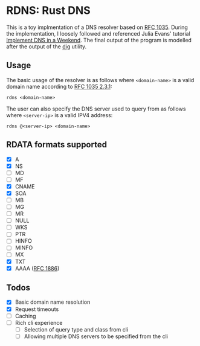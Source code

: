 # RDNS: Rust DNS

This is a toy implmentation of a DNS resolver based on [RFC 1035](https://datatracker.ietf.org/doc/html/rfc1035).
During the implementation, I loosely followed and referenced Julia Evans' tutorial
[Implement DNS in a Weekend](https://jvns.ca/blog/2023/05/12/introducing-implement-dns-in-a-weekend/).
The final output of the program is modelled after the output of the
[dig](https://gitlab.isc.org/isc-projects/bind9/-/tree/main) utility.

## Usage

The basic usage of the resolver is as follows where `<domain-name>` is a valid
domain name according to [RFC 1035 2.3.1](https://datatracker.ietf.org/doc/html/rfc1035#section-2.3.1):

```
rdns <domain-name>
```

The user can also specify the DNS server used to query from as follows where
`<server-ip>` is a valid IPV4 address:

```
rdns @<server-ip> <domain-name>
```

## RDATA formats supported

- [x] A
- [x] NS
- [ ] MD
- [ ] MF
- [x] CNAME
- [x] SOA
- [ ] MB
- [ ] MG
- [ ] MR
- [ ] NULL
- [ ] WKS
- [ ] PTR
- [ ] HINFO
- [ ] MINFO
- [ ] MX
- [x] TXT
- [x] AAAA ([RFC 1886](https://www.rfc-editor.org/rfc/rfc1886))

## Todos

- [x] Basic domain name resolution
- [x] Request timeouts
- [ ] Caching
- [ ] Rich cli experience
  - [ ] Selection of query type and class from cli
  - [ ] Allowing multiple DNS servers to be specified from the cli
